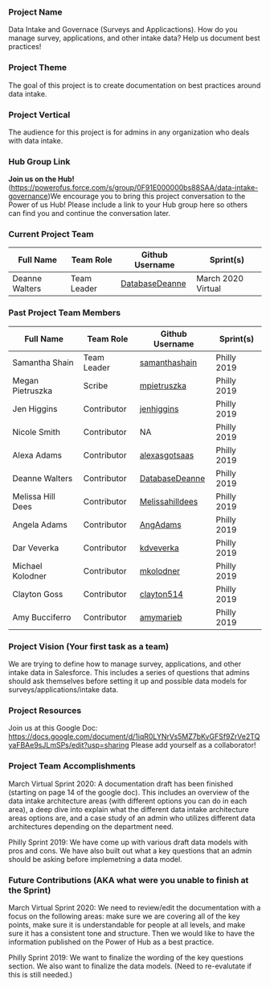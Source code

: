 ### Project Name
Data Intake and Governace (Surveys and Applicactions).
How do you manage survey, applications, and other intake data?  Help us document best practices!

### Project Theme
The goal of this project is to create documentation on best practices around data intake.

### Project Vertical
The audience for this project is for admins in any organization who deals with data intake.

### Hub Group Link
__Join us on the Hub!__(https://powerofus.force.com/s/group/0F91E000000bs88SAA/data-intake-governance)We encourage you to bring this project conversation to the Power of us Hub! Please include a link to your Hub group here so others can find you and continue the conversation later.

### Current Project Team

Full Name          | Team Role         | Github Username                                       | Sprint(s)
------------       | -------------     | -------------                                         | -------------
Deanne Walters     | Team Leader       | [DatabaseDeanne](https://github.com/DatabaseDeanne)   | March 2020 Virtual

### Past Project Team Members

Full Name          | Team Role             | Github Username                                     | Sprint(s)
------------       | -------------         | -------------                                       | -------------
Samantha Shain     | Team Leader           | [samanthashain](https://github.com/samanthashain)   | Philly 2019
Megan Pietruszka   | Scribe                | [mpietruszka](https://github.com/mpietruszka)       | Philly 2019
Jen Higgins        | Contributor           | [jenhiggins](https://github.com/jenhiggins)         | Philly 2019
Nicole Smith       | Contributor           | NA                                                  | Philly 2019
Alexa Adams        | Contributor           | [alexasgotsaas](https://github.com/alexasgotsaas)   | Philly 2019
Deanne Walters     | Contributor           | [DatabaseDeanne](https://github.com/DatabaseDeanne) | Philly 2019
Melissa Hill Dees  | Contributor           | [Melissahilldees](https://github.com/Melissahilldees) | Philly 2019
Angela Adams       | Contributor           | [AngAdams](https://github.com/AngAdams)             | Philly 2019
Dar Veverka        | Contributor           | [kdveverka](https://github.com/kdveverka)           | Philly 2019
Michael Kolodner   | Contributor           | [mkolodner](https://github.com/mkolodner)           | Philly 2019
Clayton Goss       | Contributor           | [clayton514](https://github.com/clayton514)         | Philly 2019
Amy Bucciferro     | Contributor           | [amymarieb](https://github.com/amymarieb)           | Philly 2019

### Project Vision (Your first task as a team)

We are trying to define how to manage survey, applications, and other intake data in Salesforce. This includes a series of questions that admins should ask themselves before setting it up and possible data models for surveys/applications/intake data.

### Project Resources
Join us at this Google Doc:  https://docs.google.com/document/d/1iqR0LYNrVs5MZ7bKvGFSf9ZrVe2TQyaFBAe9sJLmSPs/edit?usp=sharing
Please add yourself as a collaborator!

### Project Team Accomplishments

March Virtual Sprint 2020: A documentation draft has been finished (starting on page 14 of the google doc). This includes an overview of the data intake architecture areas (with different options you can do in each area), a deep dive into explain what the different data intake architecture areas options are, and a case study of an admin who utilizes different data architectures depending on the department need.

Philly Sprint 2019: We have come up with various draft data models with pros and cons. We have also built out what a key questions that an admin should be asking before implemetning a data model.

### Future Contributions (AKA what were you unable to finish at the Sprint)

March Virtual Sprint 2020: We need to review/edit the documentation with a focus on the following areas: make sure we are covering all of the key points, make sure it is understandable for people at all levels, and make sure it has a consistent tone and structure. Then we would like to have the information published on the Power of Hub as a best practice.

Philly Sprint 2019: We want to finalize the wording of the key questions section. We also want to finalize the data models. (Need to re-evalutate if this is still needed.)
